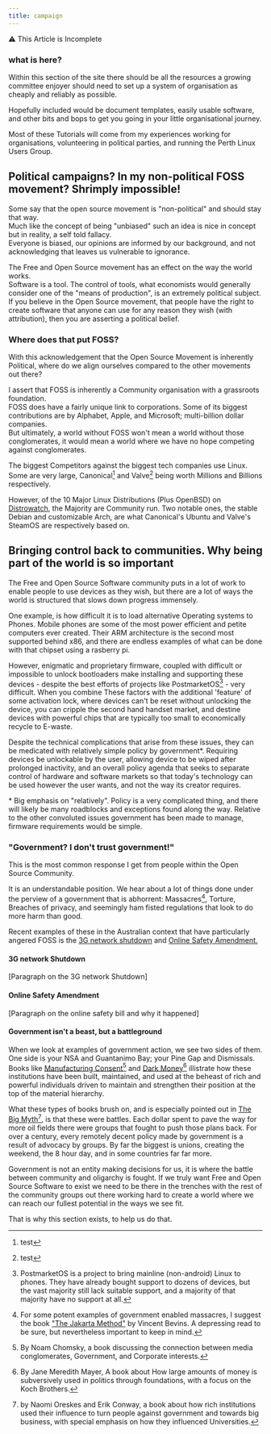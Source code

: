 ```yaml
---
title: campaign
---
```

:warning: This Article is Incomplete

### what is here?

Within this section of the site there should be all the resources a growing committee enjoyer should need to set up a system of organisation as cheaply and reliably as possible.

Hopefully included would be document templates, easily usable software, and other bits and bops to get you going in your little organisational journey.

Most of these Tutorials will come from my experiences working for organisations, volunteering in political parties, and running the Perth Linux Users Group.

## Political campaigns? In my non-political FOSS movement? Shrimply impossible!

Some say that the open source movement is "non-political" and should stay that way.  
Much like the concept of being "unbiased" such an idea is nice in concept but in reality, a self told fallacy.  
Everyone is biased, our opinions are informed by our background, and not acknowledging that leaves us vulnerable to ignorance.  

The Free and Open Source movement has an effect on the way the world works.   
Software is a tool. The control of tools, what economists would generally consider one of the "means of production", is an extremely political subject.  
If you believe in the Open Source movement, that people have the right to create software that anyone can use for any reason they wish (with attribution), then you are asserting a political belief.  

### Where does that put FOSS?
With this acknowledgement that the Open Source Movement is inherently Political, where do we align ourselves compared to the other movements out there?  

I assert that FOSS is inherently a Community organisation with a grassroots foundation.  
FOSS does have a fairly unique link to corporations. Some of its biggest contributions are by Alphabet, Apple, and Microsoft; multi-billion dollar companies.  
But ultimately, a world without FOSS won't mean a world without those conglomerates, it would mean a world where we have no hope competing against conglomerates.  

The biggest Competitors against the biggest tech companies use Linux. Some are very large, Canonical[^4] and Valve[^5] being worth Millions and Billions respectively.  

However, of the 10 Major Linux Distributions (Plus OpenBSD) on [Distrowatch](https://distrowatch.com/dwres.php?resource=major), the Majority are Community run. Two notable ones, the stable Debian and customizable Arch, are what Canonical's Ubuntu and Valve's SteamOS are respectively based on.

## Bringing control back to communities. Why being part of the world is so important

The Free and Open Source Software community puts in a lot of work to enable people to use devices as they wish, but there are a lot of ways the world is structured that slows down progress immensely.

One example, is how difficult it is to load alternative Operating systems to Phones. Mobile phones are some of the most power efficient and petite computers ever created. Their ARM architecture is the second most supported behind x86, and there are endless examples of what can be done with that chipset using a rasberry pi.  

However, enigmatic and proprietary firmware, coupled with difficult or impossible to unlock bootloaders make installing and supporting these devices - despite the best efforts of projects like PostmarketOS[^6] - very difficult. When you combine These factors with the additional 'feature' of some activation lock, where devices can't be reset without unlocking the device, you can cripple the second hand handset market, and destine devices with powerful chips that are typically too small to economically recycle to E-waste.

Despite the technical complications that arise from these issues, they can be medicated with relatively simple policy by government\*. Requiring devices be unlockable by the user, allowing device to be wiped after prolonged inactivity, and an overall policy agenda that seeks to separate control of hardware and software markets so that today's technology can be used however the user wants, and not the way its creator requires.

\* Big emphasis on "relatively". Policy is a very complicated thing, and there will likely be many roadblocks and exceptions found along the way. Relative to the other convoluted issues government has been made to manage, firmware requirements would be simple.

### "Government? I don't trust government!"

This is the most common response I get from people within the Open Source Community. 

It is an understandable position. We hear about a lot of things done under the perview of a government that is abhorrent: Massacres[^7], Torture, Breaches of privacy, and seemingly ham fisted regulations that look to do more harm than good.

Recent examples of these in the Australian context that have particularly angered FOSS is the [3G network shutdown](https://medium.com/@jamesdwho/australias-3g-shutdown-why-your-4g-5g-phone-is-now-blocked-5900cd5361e2) and [Online Safety Amendment.]()

#### 3G network Shutdown
[Paragraph on the 3G network Shutdown]

#### Online Safety Amendment
[Paragraph on the online safety bill and why it happened]

#### Government isn't a beast, but a battleground

When we look at examples of government action, we see two sides of them. One side is your NSA and Guantanimo Bay; your Pine Gap and Dismissals. Books like [Manufacturing Consent]()[^1] and [Dark Money]()[^2] illistrate how these institutions have been built, maintained, and used at the beheast of rich and powerful individuals driven to maintain and strengthen their position at the top of the material hierarchy. 

What these types of books brush on, and is especially pointed out in [The Big Myth]()[^3], is that these were battles. Each dollar spent to pave the way for more oil fields there were groups that fought to push those plans back. For over a century, every remotely decent policy made by government is a result of advocacy by groups. By far the biggest is unions, creating the weekend, the 8 hour day, and in some countries far far more.

Government is not an entity making decisions for us, it is where the battle between community and oligarchy is fought. If we truly want Free and Open Source Software to exist we need to be there in the trenches with the rest of the community groups out there working hard to create a world where we can reach our fullest potential in the ways we see fit.

That is why this section exists, to help us do that.

[^1]: By Noam Chomsky, a book discussing the connection between media conglomerates, Government, and Corporate interests.

[^2]: By Jane Meredith Mayer, A book about How large amounts of money is subversively used in politics through foundations, with a focus on the Koch Brothers.

[^3]: by Naomi Oreskes and Erik Conway, a book about how rich institutions used their influence to turn people against government and towards big business, with special emphasis on how they influenced Universities.

[^4]: test

[^5]: test

[^6]: PostmarketOS is a project to bring mainline (non-android) Linux to phones. They have already bought support to dozens of devices, but the vast majority still lack suitable support, and a majority of that majority have no support at all.

[^7]: For some potent examples of government enabled massacres, I suggest the book ["The Jakarta Method"](https://en.wikipedia.org/wiki/The_Jakarta_Method) by Vincent Bevins. A depressing read to be sure, but nevertheless important to keep in mind.